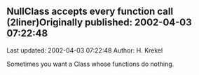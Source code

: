 ## NullClass accepts every function call (2liner)Originally published: 2002-04-03 07:22:48 
Last updated: 2002-04-03 07:22:48 
Author: H. Krekel 
 
Sometimes you want a Class whose functions do nothing.